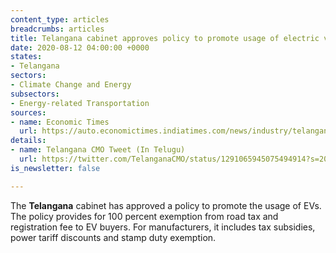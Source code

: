 ```yaml
---
content_type: articles
breadcrumbs: articles
title: Telangana cabinet approves policy to promote usage of electric vehicles (EV)
date: 2020-08-12 04:00:00 +0000
states:
- Telangana
sectors:
- Climate Change and Energy
subsectors:
- Energy-related Transportation
sources:
- name: Economic Times
  url: https://auto.economictimes.indiatimes.com/news/industry/telangana-govt-exempts-evs-from-road-tax-registration-fees-under-new-policy/77390154
details:
- name: Telangana CMO Tweet (In Telugu)
  url: https://twitter.com/TelanganaCMO/status/1291065945075494914?s=20
is_newsletter: false

---
```

The **Telangana** cabinet has approved a policy to promote the usage of EVs. The policy provides for 100 percent exemption from road tax and registration fee to EV buyers. For manufacturers, it includes tax subsidies, power tariff discounts and stamp duty exemption.
